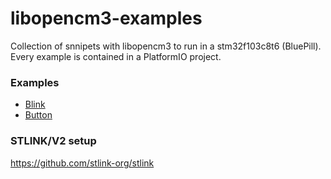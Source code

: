 # libopencm3-examples
Collection of snnipets with libopencm3 to run in a stm32f103c8t6 (BluePill). Every example is contained in a PlatformIO project.

### Examples

 - [Blink](blink)
 - [Button](button)

### STLINK/V2 setup
https://github.com/stlink-org/stlink
